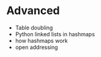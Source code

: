 # Advanced

* Table doubling
* Python linked lists in hashmaps
* how hashmaps work
* open addressing

